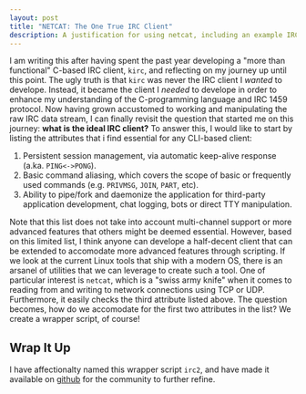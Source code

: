 ```yaml
---
layout: post
title: "NETCAT: The One True IRC Client"
description: A justification for using netcat, including an example IRC client wrapper script.
---
```


I am writing this after having spent the past year developing a "more than functional" C-based IRC client, `kirc`, and reflecting on my journey up until this point. The ugly truth is that `kirc` was never the IRC client I *wanted* to develope. Instead, it became the client I *needed* to develope in order to enhance my understanding of the C-programming language and IRC 1459 protocol. Now having grown accustomed to working and manipulating the raw IRC data stream, I can finally revisit the question that started me on this journey: **what is the ideal IRC client?** To answer this, I would like to start by listing the attributes that i find essential for any CLI-based client:

1. Persistent session management, via automatic keep-alive response (a.ka. `PING<->PONG`).
2. Basic command aliasing, which covers the scope of basic or frequently used commands (e.g. `PRIVMSG`, `JOIN`, `PART`, etc).
3. Ability to pipe/fork and daemonize the application for third-party application development, chat logging, bots or direct TTY manipulation.

Note that this list does not take into account multi-channel support or more advanced features that others might be deemed essential. However, based on this limited list, I think anyone can develope a half-decent client that can be extended to accomodate more advanced features through scripting. If we look at the current Linux tools that ship with a modern OS, there is an arsanel of utilities that we can leverage to create such a tool.  One of particular interest is `netcat`, which is a "swiss army knife" when it comes to reading from and writing to network connections using TCP or UDP. Furthermore, it easily checks the third attribute listed above. The question becomes, how do we accomodate for the first two attributes in the list?  We create a wrapper script, of course!

## Wrap It Up

I have affectionalty named this wrapper script `irc2`, and have made it available on [github](http://github.com/mcpcpc/irc2) for the community to further refine.

<script src="https://github.com/mcpcpc/irc2/blob/master/irc2"></script>

